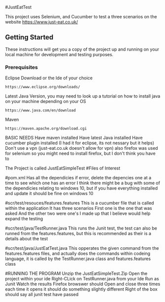#JustEatTest

This project uses Selenium, and Cucumber to test a three scenarios on the website https://www.just-eat.co.uk/

## Getting Started

These instructions will get you a copy of the project up and running on your local machine for development and testing purposes.

### Prerequisites

Eclipse Download or the Ide of your choice
```
https://www.eclipse.org/downloads/
```
Latest Java Version, you may need to look up a tutorial on how to install java on your machine depending on your OS
```
https://www.java.com/en/download
```
Maven
```
https://maven.apache.org/download.cgi
```


BASIC NEEDS
Have maven installed
Have latest Java installed
Have cucumber plugin installed (I had it for eclipse, its not nessary but it helps)
Don't use a vpn (just-eat.co.uk doesn't allow for vpn)
also firefox was used for selenium so you might need to install firefox, but I don't think you have to


The Project is called JustEatSimpleTest
#Files of Interest


#pom.xml
Has all the dependicies
if error, delete the depencies one at a time to see which one has an error
I think there might be a bug with some of the dependicies relating to windows 10, but 
if you have everything installed and update it should be fine on windows 10

#scr/test/resouces/features.features
This is a cucumber file that is called within the application
It has three scenarios
First one is the one that was asked
And the other two were one's I made up that I believe would help expand the testing

#scr/test/java/TestRunner.java
This runs the Junit test, the test can also be runned from the features.features, but this
is recommended as their is a details about the test

#scr/test/java/JustEatTest.java
This opperates the given command from the features.features files, and actually does the commands
within codeing language, it is called by the TestRunner.java class and features.features class


#RUNNING THE PROGRAM
Unzip the JustEatSimpleTest.Zip
Open the project within your ide
Right-CLick on TestRunner.java from your Ide
Run as Junit
Watch the results
Firefox browswer should Open and close three times
each time it opens it should do something slightly different
Right of the box should say all junit test have passed
